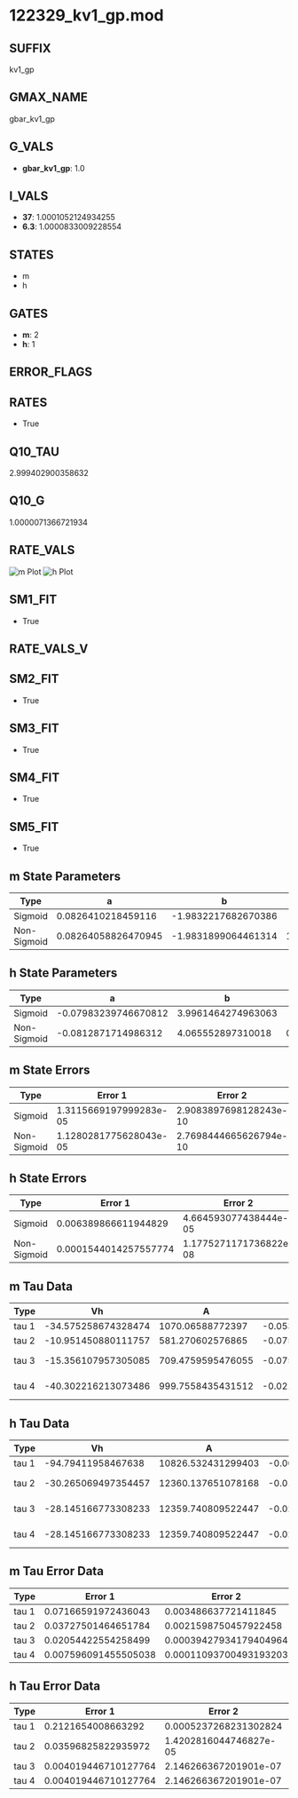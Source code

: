 # 122329_kv1_gp.mod

## SUFFIX

kv1_gp

## GMAX_NAME

gbar_kv1_gp

## G_VALS

- **gbar_kv1_gp**: 1.0

## I_VALS

- **37**: 1.0001052124934255
- **6.3**: 1.0000833009228554

## STATES

- m
- h

## GATES

- **m**: 2
- **h**: 1

## ERROR_FLAGS


## RATES

- True

## Q10_TAU

2.999402900358632

## Q10_G

1.0000071366721934

## RATE_VALS

![m Plot](/Users/pbozelos/Dropbox/icg-Chai-Panos/supermodels/output_markdown_files/K/122329_kv1_gp.mod/images/m.png)
![h Plot](/Users/pbozelos/Dropbox/icg-Chai-Panos/supermodels/output_markdown_files/K/122329_kv1_gp.mod/images/h.png)

## SM1_FIT

- True

## RATE_VALS_V

## SM2_FIT

- True

## SM3_FIT

- True

## SM4_FIT

- True

## SM5_FIT

- True

## m State Parameters

| Type | a | b | c | d |
| --- | --- | --- | --- | --- |
| Sigmoid | 0.0826410218459116 | -1.9832217682670386 |
| Non-Sigmoid | 0.08264058826470945 | -1.9831899064461314 | 1.0000036865147106 | 1.9510501033362824e-06 |

## h State Parameters

| Type | a | b | c | d |
| --- | --- | --- | --- | --- |
| Sigmoid | -0.07983239746670812 | 3.9961464274963063 |
| Non-Sigmoid | -0.0812871714986312 | 4.065552897310018 | 0.9904113164488676 | 0.004047769740563696 |

## m State Errors

| Type | Error 1 | Error 2 | Error 3 |
| --- | --- | --- | --- |
| Sigmoid | 1.3115669197999283e-05 | 2.9083897698128243e-10 | 8.386621271193386e-06 |
| Non-Sigmoid | 1.1280281775628043e-05 | 2.7698444665626794e-10 | 7.213009847714707e-06 |

## h State Errors

| Type | Error 1 | Error 2 | Error 3 |
| --- | --- | --- | --- |
| Sigmoid | 0.006389866611944829 | 4.664593077438444e-05 | 0.004628382311497378 |
| Non-Sigmoid | 0.0001544014257557774 | 1.1775271171736822e-08 | 0.00011183783187306787 |

## m Tau Data

| Type | Vh | A | b1 | b2 | c1 | c2 | d1 | d2 | e1 | e2 |
| --- | --- | --- | --- | --- | --- | --- | --- | --- | --- | --- |
| tau 1 | -34.575258674328474 | 1070.06588772397 | -0.05357367078884522 | -0.054733836299788965 |
| tau 2 | -10.951450880111757 | 581.270602576865 | -0.07537774072345549 | -0.00012072496681996333 | 0.020525099582641922 | 0.0007454924176008461 |
| tau 3 | -15.356107957305085 | 709.4759595476055 | -0.07537868293976836 | -0.0003306772363541902 | 9.24351318776962e-06 | 0.006599150886558457 | 0.0005071253390307922 | -2.457106072323293e-06 |
| tau 4 | -40.302216213073486 | 999.7558435431512 | -0.021300729105515146 | -0.00014583378988369428 | -1.734531590583909e-05 | 1.831381853650741e-07 | -0.04671685287613215 | 0.0007848092284416372 | 5.118944181627065e-06 | -4.9392131558081185e-08 |

## h Tau Data

| Type | Vh | A | b1 | b2 | c1 | c2 | d1 | d2 | e1 | e2 |
| --- | --- | --- | --- | --- | --- | --- | --- | --- | --- | --- |
| tau 1 | -94.79411958467638 | 10826.532431299403 | -0.004833684271027095 | -0.014084714303075055 |
| tau 2 | -30.265069497354457 | 12360.137651078168 | -0.015773119319061817 | 6.220645796815809e-05 | -0.015650780909896175 | -8.314133386574707e-05 |
| tau 3 | -28.145166773308233 | 12359.740809522447 | -0.02264888995114407 | 0.000175484909774277 | -4.740627093994776e-07 | -0.022494123260897007 | -0.00022831131219735407 | -9.234063027383017e-07 |
| tau 4 | -28.145166773308233 | 12359.740809522447 | -0.02264888995114407 | 0.000175484909774277 | -4.740627093994776e-07 | 0.0 | -0.022494123260897007 | -0.00022831131219735407 | -9.234063027383017e-07 | 0.0 |

## m Tau Error Data

| Type | Error 1 | Error 2 | Error 3 |
| --- | --- | --- | --- |
| tau 1 | 0.07166591972436043 | 0.003486637721411845 | 0.040889819157302346 |
| tau 2 | 0.03727501464651784 | 0.0021598750457922458 | 0.02126769061004349 |
| tau 3 | 0.02054422554258499 | 0.00039427934179404964 | 0.011721745432056252 |
| tau 4 | 0.007596091455505038 | 0.00011093700493193203 | 0.004334037812011106 |

## h Tau Error Data

| Type | Error 1 | Error 2 | Error 3 |
| --- | --- | --- | --- |
| tau 1 | 0.2121654008663292 | 0.0005237268231302824 | 0.015941550673368835 |
| tau 2 | 0.03596825822935972 | 1.4202816044746827e-05 | 0.0027025604026615396 |
| tau 3 | 0.004019446710127764 | 2.146266367201901e-07 | 0.0003020106631277614 |
| tau 4 | 0.004019446710127764 | 2.146266367201901e-07 | 0.0003020106631277614 |

